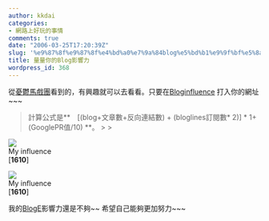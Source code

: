 ```yaml
---
author: kkdai
categories:
- 網路上好玩的事情
comments: true
date: "2006-03-25T17:20:39Z"
slug: '%e9%87%8f%e9%87%8f%e4%bd%a0%e7%9a%84blog%e5%bd%b1%e9%9f%bf%e5%8a%9b'
title: 量量你的Blog影響力
wordpress_id: 368
---
```


從[憂鬱馬戲團](http://blog.bluecircus.net/archives/007326.html#comments)看到的，有興趣就可以去看看。只要在[Bloginfluence](http://www.bloginfluence.net/) 打入你的網址~~~

<blockquote>計算公式是**　[(blog+文章數+反向連結數) + (bloglines訂閱數* 2)] * 1+(GooglePR值/10) **。
> 
> </blockquote>

[![](http://www.bloginfluence.net/images/bloginfluence_logo.png)](http://www.bloginfluence.net/)  
My influence  
[**1610**]

[![](http://www.bloginfluence.net/images/bloginfluence_logo2.png)](http://www.bloginfluence.net/)  
My influence  
[**1610**]

我的[BlogE](http://www.evanlin.com/blog/)影響力還是不夠~~ 希望自己能夠更加努力~~~
